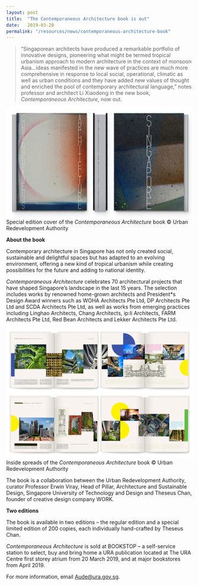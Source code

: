 ```yaml
---
layout: post
title:  "The Contemporaneous Architecture book is out"
date:   2019-03-20
permalink: "/resources/news/contemporaneous-architecture-book"
---
```

> “Singaporean architects have produced a remarkable portfolio of innovative designs, pioneering what might be termed tropical urbanism approach to modern architecture in the context of monsoon Asia…ideas manifested in the new wave of practices are much more comprehensive in response to local social, operational, climatic as well as urban conditions and they have added new values of thought and enriched the pool of contemporary architectural language,” notes professor and architect Li Xiaodong in the new book, *Contemporaneous Architecture*, now out. 

![Special edition cover of the Contemporaneous Architecture book](/images/cabook_special_edition_cover.jpg)
Special edition cover of the *Contemporaneous Architecture* book © Urban Redevelopment Authority

**About the book**

Contemporary architecture in Singapore has not only created social, sustainable and delightful spaces but has adapted to an evolving environment, offering a new kind of tropical urbanism while creating possibilities for the future and adding to national identity. 

*Contemporaneous Architecture* celebrates 70 architectural projects that have shaped Singapore’s landscape in the last 15 years. The selection includes works by renowned home-grown architects and President*s Design Award winners such as WOHA Architects Pte Ltd, DP Architects Pte Ltd and SCDA Architects Pte Ltd, as well as works from emerging practices including Linghao Architects, Chang Architects, ip:li Architects, FARM Architects Pte Ltd, Red Bean Architects and Lekker Architects Pte Ltd. 

![Inside spreads of the Contemporaneous Architecture book](/images/CAbook_inside_spreads.jpg)
Inside spreads of the *Contemporaneous Architecture* book © Urban Redevelopment Authority

The book is a collaboration between the Urban Redevelopment Authority, curator Professor Erwin Viray, Head of Pillar, Architecture and Sustainable Design, Singapore University of Technology and Design and Theseus Chan, founder of creative design company WORK. 

**Two editions**

The book is available in two editions – the regular edition and a special limited edition of 200 copies, each individually hand-crafted by Theseus Chan. 

*Contemporaneous Architecture* is sold at BOOKSTOP – a self-service station to select, buy and bring home a URA publication located at The URA Centre first storey atrium from 20 March 2019, and at major bookstores from April 2019. 

For more information, email Aude@ura.gov.sg. 



